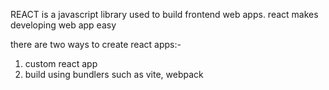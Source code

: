 REACT is a javascript library used to build frontend web apps. 
react makes developing web app easy

there are two ways to create react apps:-
1. custom react app
2. build using bundlers such as vite, webpack


